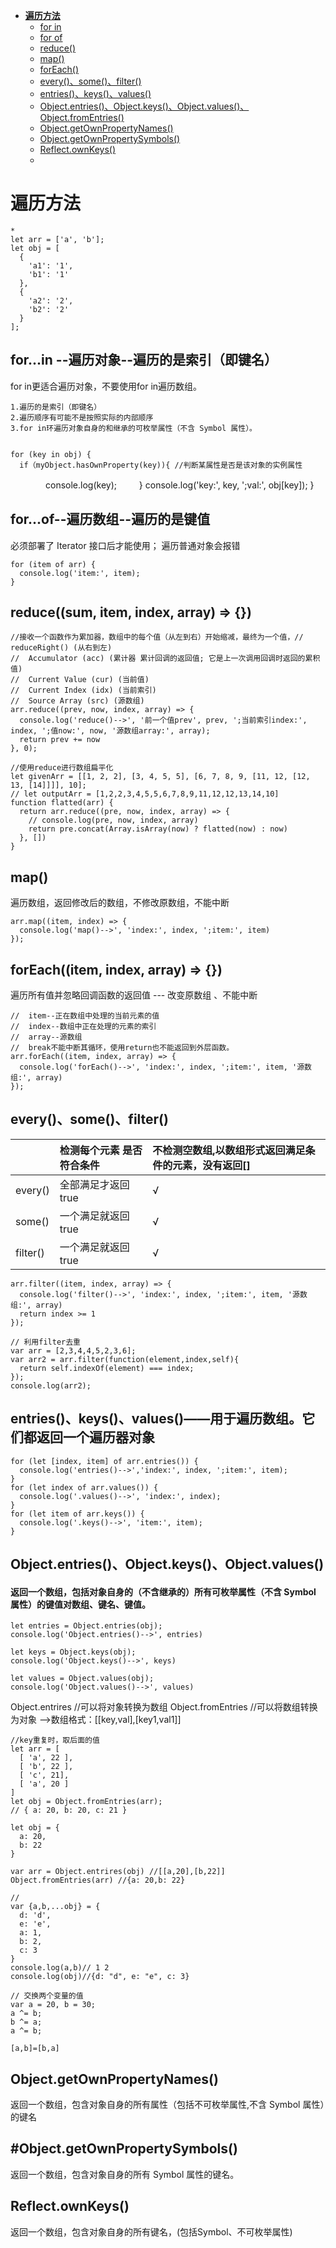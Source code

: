 * <a href="#遍历方法">**遍历方法**</a>
  * <a href="#for in">for in</a>
  * <a href="#for of">for of</a>
  * <a href="#reduce()">reduce()</a>
  * <a href="#map()">map()</a>
  * <a href="#forEach()">forEach()</a>
  * <a href="#every()、some()、filter()">every()、some()、filter()</a>
  * <a href="#entries()、keys()、values()">entries()、keys()、values()</a>
  * <a href="#Object.entries()、Object.keys()、Object.values()">Object.entries()、Object.keys()、Object.values()、Object.fromEntries()</a>
  * <a href="#Object.getOwnPropertyNames()">Object.getOwnPropertyNames()</a>
  * <a href="#Object.getOwnPropertySymbols()">Object.getOwnPropertySymbols()</a>
  * <a href="#Reflect.ownKeys()">Reflect.ownKeys()</a>
  * <a href="#"></a>

# <a name="遍历方法">**遍历方法**</a>
> 
    * 
    let arr = ['a', 'b'];
    let obj = [
      {
        'a1': '1',
        'b1': '1'
      },
      {
        'a2': '2',
        'b2': '2'
      }
    ];

  

## <a name="for in">for...in --遍历对象--遍历的是索引（即键名）</a>
for in更适合遍历对象，不要使用for in遍历数组。
>
    1.遍历的是索引（即键名）
    2.遍历顺序有可能不是按照实际的内部顺序
    3.for in环遍历对象自身的和继承的可枚举属性（不含 Symbol 属性）。


    for (key in obj) { 
      if（myObject.hasOwnProperty(key)){ //判断某属性是否是该对象的实例属性
　　　　console.log(key);
　　  }
      console.log('key:', key, ';val:', obj[key]);
    }

## <a name="for of">for...of--遍历数组--遍历的是键值</a>
必须部署了 Iterator 接口后才能使用；
遍历普通对象会报错

    for (item of arr) {
      console.log('item:', item);
    }

## <a name="reduce()">reduce((sum, item, index, array) => {})</a>
    //接收一个函数作为累加器，数组中的每个值（从左到右）开始缩减，最终为一个值，// reduceRight() (从右到左)
    //  Accumulator (acc) (累计器 累计回调的返回值; 它是上一次调用回调时返回的累积值)
    //  Current Value (cur) (当前值)
    //  Current Index (idx) (当前索引)
    //  Source Array (src) (源数组)
    arr.reduce((prev, now, index, array) => {
      console.log('reduce()-->', '前一个值prev', prev, ';当前索引index:', index, ';值now:', now, '源数组array:', array);
      return prev += now
    }, 0);

    //使用reduce进行数组扁平化
    let givenArr = [[1, 2, 2], [3, 4, 5, 5], [6, 7, 8, 9, [11, 12, [12, 13, [14]]]], 10];
    // let outputArr = [1,2,2,3,4,5,5,6,7,8,9,11,12,12,13,14,10]
    function flatted(arr) {
      return arr.reduce((pre, now, index, array) => {
        // console.log(pre, now, index, array)
        return pre.concat(Array.isArray(now) ? flatted(now) : now) 
      }, [])
    }

##  <a name="map()">map()</a>
遍历数组，返回修改后的数组，不修改原数组，不能中断

    arr.map((item, index) => {
      console.log('map()-->', 'index:', index, ';item:', item)
    });

 
##  <a name="forEach">forEach((item, index, array) => {})</a>
遍历所有值并忽略回调函数的返回值 --- 改变原数组 、不能中断

    // 	item--正在数组中处理的当前元素的值
    // 	index--数组中正在处理的元素的索引
    // 	array--源数组
    //  break不能中断其循环，使用return也不能返回到外层函数。
    arr.forEach((item, index, array) => {
      console.log('forEach()-->', 'index:', index, ';item:', item, '源数组:', array)
    });
##  <a name="every()、some()、filter()">every()、some()、filter()</a>

| |检测每个元素 是否符合条件| 不检测空数组,以数组形式返回满足条件的元素，没有返回[] |
|:--|:--|:--|
|every()| 全部满足才返回true| √|
|some()| 一个满足就返回true|√ |
|filter()| 一个满足就返回true| √|


>
    arr.filter((item, index, array) => {
      console.log('filter()-->', 'index:', index, ';item:', item, '源数组:', array)
      return index >= 1
    });

    // 利用filter去重
    var arr = [2,3,4,4,5,2,3,6];
    var arr2 = arr.filter(function(element,index,self){
      return self.indexOf(element) === index;
    });
    console.log(arr2);

## <a name="entries()、keys()、values()">entries()、keys()、values()——用于遍历数组。它们都返回一个遍历器对象</a>
    for (let [index, item] of arr.entries()) {
      console.log('entries()-->','index:', index, ';item:', item);
    }
    for (let index of arr.values()) {
      console.log('.values()-->', 'index:', index);
    }
    for (let item of arr.keys()) {
      console.log('.keys()-->', 'item:', item);
    }

    
## <a name="Object.entries()、Object.keys()、Object.values()">Object.entries()、Object.keys()、Object.values()</a>

#### 返回一个数组，包括对象自身的（不含继承的）所有可枚举属性（不含 Symbol 属性）的键值对数组、键名、键值。 

> 
    let entries = Object.entries(obj);
    console.log('Object.entries()-->', entries)

    let keys = Object.keys(obj);
    console.log('Object.keys()-->', keys)

    let values = Object.values(obj);
    console.log('Object.values()-->', values)


Object.entrires //可以将对象转换为数组
Object.fromEntries //可以将数组转换为对象 -->数组格式：[[key,val],[key1,val1]]
>
    //key重复时，取后面的值
    let arr = [
      [ 'a', 22 ],
      [ 'b', 22 ],
      [ 'c', 21],
      [ 'a', 20 ]
    ]
    let obj = Object.fromEntries(arr);
    // { a: 20, b: 20, c: 21 }


>
    let obj = {
      a: 20,
      b: 22
    }
  
    var arr = Object.entrires(obj) //[[a,20],[b,22]]
    Object.fromEntries(arr) //{a: 20,b: 22}

>  
    // 
    var {a,b,...obj} = {
      d: 'd',
      e: 'e',
      a: 1,
      b: 2,
      c: 3
    }
    console.log(a,b)// 1 2
    console.log(obj)//{d: "d", e: "e", c: 3}

    // 交换两个变量的值
    var a = 20, b = 30;
    a ^= b;
    b ^= a;
    a ^= b;

    [a,b]=[b,a]

## <a name="Object.getOwnPropertyNames()">Object.getOwnPropertyNames()</a>
返回一个数组，包含对象自身的所有属性（包括不可枚举属性,不含 Symbol 属性）的键名


## <a name="#Object.getOwnPropertySymbols()">#Object.getOwnPropertySymbols()</a>
返回一个数组，包含对象自身的所有 Symbol 属性的键名。

## <a name="Reflect.ownKeys()">Reflect.ownKeys()</a>
返回一个数组，包含对象自身的所有键名，(包括Symbol、不可枚举属性)


## <a name=""></a>
## <a name=""></a>